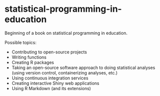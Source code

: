 # statistical-programming-in-education

Beginning of a book on statistical programming in education. 

Possible topics:

- Contributing to open-source projects
- Writing functions 
- Creating R packages
- Taking an open-source software approach to doing statistical analyses (using version control, containerizing analyses, etc.)
- Using continuous integration services
- Creating interactive Shiny web applications
- Using R Markdown (and its extensions)
